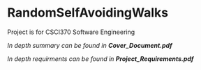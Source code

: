 # RandomSelfAvoidingWalks

Project is for CSCI370 Software Engineering

*In depth summary can be found in **Cover_Document.pdf***

*In depth requirments can be found in **Project_Requirements.pdf***
